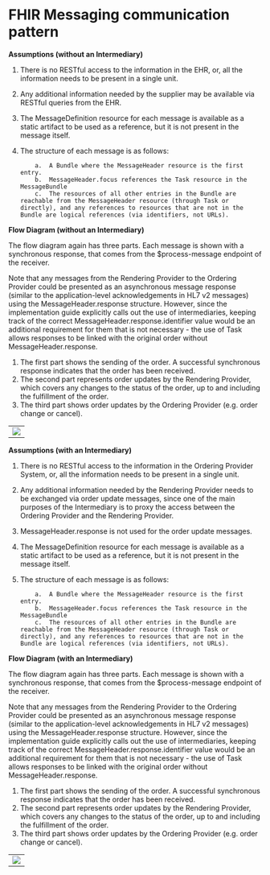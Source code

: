# FHIR Messaging communication pattern

**Assumptions (without an Intermediary)**

1.	There is no RESTful access to the information in the EHR, or, all the information needs to be present in a single unit.
2.	Any additional information needed by the supplier may be available via RESTful queries from the EHR.
3.	The MessageDefinition resource for each message is available as a static artifact to be used as a reference, but it is not present in the message itself.
4.	The structure of each message is as follows:

			a.	A Bundle where the MessageHeader resource is the first entry.
			b.	MessageHeader.focus references the Task resource in the MessageBundle
			c.	The resources of all other entries in the Bundle are reachable from the MessageHeader resource (through Task or directly), and any references to resources that are not in the Bundle are logical references (via identifiers, not URLs).
 

**Flow Diagram (without an Intermediary)**

The flow diagram again has three parts. Each message is shown with a synchronous response, that comes from the $process-message endpoint of the receiver.

Note that any messages from the Rendering Provider to the Ordering Provider could be presented as an asynchronous message response (similar to the application-level acknowledgements in HL7 v2 messages) using the MessageHeader.response structure. However, since the implementation guide explicitly calls out the use of intermediaries, keeping track of the correct MessageHeader.response.identifier value would be an additional requirement for them that is not necessary - the use of Task allows responses to be linked with the original order without MessageHeader.response.

1. The first part shows the sending of the order. A successful synchronous response indicates that the order has been received.
2. The second part represents order updates by the Rendering Provider, which covers any changes to the status of the order, up to and including the fulfillment of the order.
3. The third part shows order updates by the Ordering Provider (e.g. order change or cancel).

<table><tr><td><img src="PAOMsg.jpg" /></td></tr></table>


**Assumptions (with an Intermediary)**

1.	There is no RESTful access to the information in the Ordering Provider System, or, all the information needs to be present in a single unit.
2.	Any additional information needed by the Rendering Provider needs to be exchanged via order update messages, since one of the main purposes of the Intermediary is to proxy the access between the Ordering Provider and the Rendering Provider.
3.	MessageHeader.response is not used for the order update messages.
4.	The MessageDefinition resource for each message is available as a static artifact to be used as a reference, but it is not present in the message itself.
5.	The structure of each message is as follows:

			a.	A Bundle where the MessageHeader resource is the first entry.
			b.	MessageHeader.focus references the Task resource in the MessageBundle
			c.	The resources of all other entries in the Bundle are reachable from the MessageHeader resource (through Task or directly), and any references to resources that are not in the Bundle are logical references (via identifiers, not URLs).
 

**Flow Diagram (with an Intermediary)**

The flow diagram again has three parts. Each message is shown with a synchronous response, that comes from the $process-message endpoint of the receiver.

Note that any messages from the Rendering Provider to the Ordering Provider could be presented as an asynchronous message response (similar to the application-level acknowledgements in HL7 v2 messages) using the MessageHeader.response structure. However, since the implementation guide explicitly calls out the use of intermediaries, keeping track of the correct MessageHeader.response.identifier value would be an additional requirement for them that is not necessary - the use of Task allows responses to be linked with the original order without MessageHeader.response.

1. The first part shows the sending of the order. A successful synchronous response indicates that the order has been received.
2. The second part represents order updates by the Rendering​ Provider, which covers any changes to the status of the order, up to and including the fulfillment of the order.
3. The third part shows order updates by the Ordering Provider (e.g. order change or cancel).

<table><tr><td><img src="PAOMsgInt.jpg" /></td></tr></table>